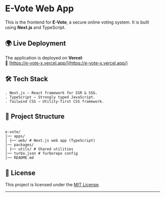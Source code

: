 # E-Vote Web App

This is the frontend for **E-Vote**, a secure online voting system. It is built using **Next.js** and TypeScript.

## 🌍 Live Deployment

The application is deployed on **Vercel**:  
🔗 [https://e-vote-x.vercel.app/](https://e-vote-x.vercel.app/)

## 🛠️ Tech Stack

```
. Next.js – React framework for SSR & SSG.
. TypeScript – Strongly typed JavaScript.
. Tailwind CSS – Utility-first CSS framework.
```

## 📂 Project Structure

```

e-vote/
│── apps/
│ ├── web/ # Next.js web app (TypeScript)
│── packages/
│ ├── utils/ # Shared utilities
│── turbo.json # Turborepo config
│── README.md

```

## 📝 License

This project is licensed under the [MIT License](LICENSE).

---

```

```
